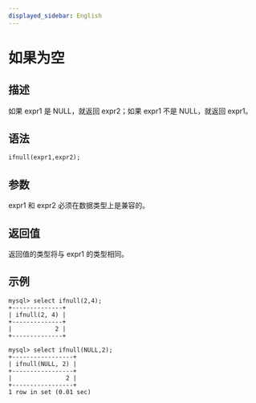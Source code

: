 ```yaml
---
displayed_sidebar: English
---
```


# 如果为空

## 描述

如果 expr1 是 NULL，就返回 expr2；如果 expr1 不是 NULL，就返回 expr1。

## 语法

```Haskell
ifnull(expr1,expr2);
```

## 参数

expr1 和 expr2 必须在数据类型上是兼容的。

## 返回值

返回值的类型将与 expr1 的类型相同。

## 示例

```Plain
mysql> select ifnull(2,4);
+--------------+
| ifnull(2, 4) |
+--------------+
|            2 |
+--------------+

mysql> select ifnull(NULL,2);
+-----------------+
| ifnull(NULL, 2) |
+-----------------+
|               2 |
+-----------------+
1 row in set (0.01 sec)
```
